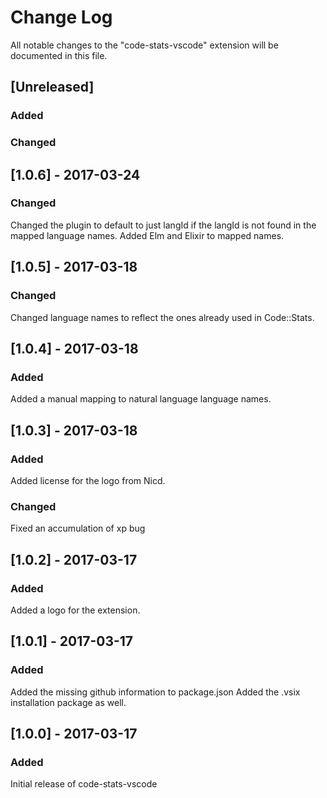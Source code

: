 # Change Log
All notable changes to the "code-stats-vscode" extension will be documented in this file.

## [Unreleased]
### Added

### Changed

## [1.0.6] - 2017-03-24
### Changed
Changed the plugin to default to just langId if the langId is not found in the mapped language names.
Added Elm and Elixir to mapped names.

## [1.0.5] - 2017-03-18
### Changed
Changed language names to reflect the ones already used in Code::Stats.

## [1.0.4] - 2017-03-18
### Added
Added a manual mapping to natural language language names.

## [1.0.3] - 2017-03-18
### Added
Added license for the logo from Nicd.

### Changed
Fixed an accumulation of xp bug

## [1.0.2] - 2017-03-17
### Added
Added a logo for the extension.

## [1.0.1] - 2017-03-17
### Added
Added the missing github information to package.json
Added the .vsix installation package as well.

## [1.0.0] - 2017-03-17
### Added
Initial release of code-stats-vscode
